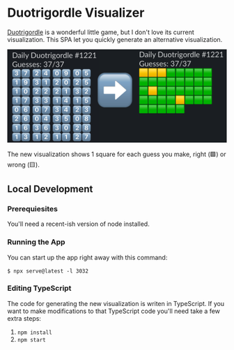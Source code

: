 # Duotrigordle Visualizer

[Duotrigordle](https://duotrigordle.com/) is a wonderful little game, but I don't love its current visualization. This SPA let you quickly generate an alternative visualization.

![Preview of the conversion](./preview.png)

The new visualization shows 1 square for each guess you make, right (🟩) or wrong (🟨).

## Local Development

### Prerequiesites

You'll need a recent-ish version of node installed.

### Running the App

You can start up the app right away with this command:

```
$ npx serve@latest -l 3032
```

### Editing TypeScript

<!-- TODO: move visualize.js to a build directory & adjust tsconfig -->

The code for generating the new visualization is writen in TypeScript. If you want to make modifications to that TypeScript code you'll need take a few extra steps:

1. `npm install`
1. `npm start`
